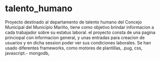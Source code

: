 # talento_humano
Proyecto destinado al departamento de talento humano del Concejo Municipal del Municipio Mariño,
tiene como objetivo brindar informacion a cada trabajador sobre su estatus laboral. el proyecto
consta de una pagina princiopal con informacion general, y unas entradas para creacion de usuarios
y en dicha session poder ver sus condiciones laborales. Se han usado diferentes frameworks, como motores de plantillas, .pug, css, javascript.-
mongodb, 
